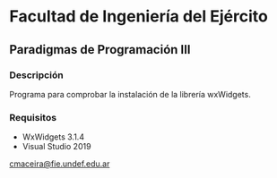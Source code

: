 # Facultad de Ingeniería del Ejército
## Paradigmas de Programación III
### Descripción
Programa para comprobar la instalación de la librería wxWidgets.
### Requisitos
- WxWidgets 3.1.4
- Visual Studio 2019

cmaceira@fie.undef.edu.ar
